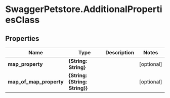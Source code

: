 # SwaggerPetstore.AdditionalPropertiesClass

## Properties
Name | Type | Description | Notes
------------ | ------------- | ------------- | -------------
**map_property** | **{String: String}** |  | [optional] 
**map_of_map_property** | **{String: {String: String}}** |  | [optional] 


